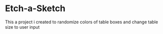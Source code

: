 # Etch-a-Sketch

This a project i created to randomize colors of table boxes and change table size to user input
